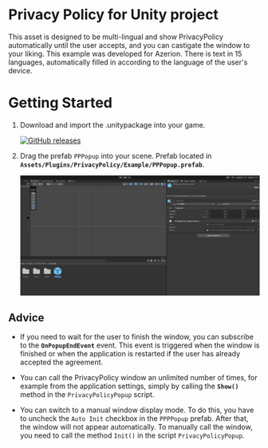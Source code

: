 # Privacy Policy for Unity project
This asset is designed to be multi-lingual and show PrivacyPolicy automatically until the user accepts, and you can castigate the window to your liking. This example was developed for Azerion. There is text in 15 languages, automatically filled in according to the language of the user's device.

# Getting Started

1. Download and import the .unitypackage into your game.

    [![GitHub releases](https://img.shields.io/static/v1?style=for-the-badge&label=GitHub%20Releases&labelColor=181717&message=Downloads&color=green&logo=GitHub&logoColor=white)](https://github.com/One-Two-Play/PrivacyPolicy-Unity/releases)

2. Drag the prefab `PPPopup` into your scene. Prefab located in **`Assets/Plugins/PrivacyPolicy/Example/PPPopup.prefab`**.

    ![](Screenshots/1.png)



## **Advice**

* If you need to wait for the user to finish the window, you can subscribe to the **`OnPopupEndEvent`** event. This event is triggered when the window is finished or when the application is restarted if the user has already accepted the agreement.

* You can call the PrivacyPolicy window an unlimited number of times, for example from the application settings, simply by calling the **`Show()`** method in the `PrivacyPolicyPopup` script.

* You can switch to a manual window display mode. To do this, you have to uncheck the `Auto Init` checkbox in the `PPPPopup` prefab. After that, the window will not appear automatically. To manually call the window, you need to call the method `Init()` in the script `PrivacyPolicyPopup`.
